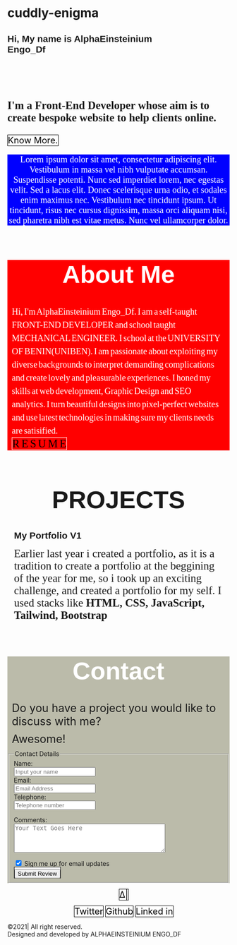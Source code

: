 # cuddly-enigma
<!DOCTYPE html>
<html>

<head>
 <meta name="viewport" content="width=device-width, initial-scale=1">
</head>
<style>
.name{
   width: 100px;
   height: 100px;
   animation: animation_name 2s infinite;
  }
  
  @-webkit-keyframes animation_name {
   from {
    color: blue;
   }
   to {
    color: yellow;
   }
  }
  
  @keyframes animation_name {
   from {
    color: blue;
   }
   to {
    color:green;
   }
  }
h2{
       font-family:arial;
}
p.Fe{
      font-weight:bold;
      font-size:25px;
      font-family:serif;
}
a:link{
        color:black;
}
a:visited{
     color: orange;
}
a{
      text-decoration:none;
       font-size:20px;
       background-color:white;
       border: 1px solid #000;
        border:1px none 1px none;
}
p#dummy{
         font-family: serif;
          background-color:blue;
         animation: animation_name 2s;
          animation_delay:0.5s;
          font-size:20px;
          text-align:center;
          color:white;
          font-weight:none;
}
.about{
              font-family:serif;
              background-color:red;
              transition:left;
              color:white;
               font-size:10px;
}
p.nike{
          font-size:20px;
           word-spacing:-0.1em;
             margin:10px;
            line-height:1.5em;
}
h1.favour{
                     font-family:arial;
                      text-align: center;
                      font-size:56px;
}
a.goat{
          text-decoration:none;
           background-color:red;
           border:1px solid white;
           font-size:25px;
}
h2.fish{
         margin:15px;

}
p.my{
         margin:15px;
         font-family:"sans-serif";
         font-size:25px;

}
h1.esther{
                      font-family:arial;
                      text-align: center;
                      font-size:56px;
                      color:white;
                      
}
#mic{
       background-color: #bbbbaa;

}
p.yam{
         font-size:25px;
          margin:10px;

}
ul{
text-align:center;
ul,a{
text-decoration:none;
}
#credit{
             background-color:black;
}
p.effort{
          font-size:20px;
          text-align:center;


}





</style>
<body>
<h2 id="top">Hi, My name is AlphaEinsteinium <div class="name">Engo_Df</div></h2>
<p class="Fe">I'm a Front-End Developer whose aim is to create bespoke website to help clients online.</p>
<a href="#top">Know More.</a>
<p id="dummy">Lorem ipsum dolor sit amet, consectetur adipiscing elit. Vestibulum in massa vel nibh vulputate accumsan. Suspendisse potenti. Nunc sed imperdiet lorem, nec egestas velit. Sed a lacus elit. Donec scelerisque urna odio, et sodales enim maximus nec. Vestibulum nec tincidunt ipsum. Ut tincidunt, risus nec cursus dignissim, massa orci aliquam nisi, sed pharetra nibh est vitae metus. Nunc vel ullamcorper dolor.</p>
<div class="about">
<h1 class="favour">About Me</h1>
<p class="nike">
Hi, I'm AlphaEinsteinium Engo_Df. I am a self-taught FRONT-END DEVELOPER and school taught MECHANICAL ENGINEER. I school at the UNIVERSITY OF BENIN(UNIBEN). I am passionate about exploiting my diverse backgrounds to interpret demanding complications and create lovely and pleasurable experiences. I honed my skills at web development, Graphic Design and SEO analytics. I turn beautiful designs into pixel-perfect websites and use latest technologies in making sure my clients needs are satisified.</br>
<a href="#top" class="goat">R  E  S  U  M  E </a>
</div>
<h1 class="favour">PROJECTS</h1>
<h2 class="fish">My Portfolio V1</h2>
<p class="my">Earlier last year i created a portfolio, as it is a tradition to create a portfolio at the beggining of the year for me, so i took up an exciting challenge, and created a portfolio for my self. I used stacks like<b> HTML, CSS, JavaScript, Tailwind, Bootstrap</b>
</p>
<div id="mic">
<h1 class="esther">Contact</h1>
<p class="yam">Do you have a project you would like to discuss with me?</p>
<p class="yam">Awesome!</p>
<fieldset>
<legend>Contact Details</legend>
<label>Name:</br>
<input type="text" name="Name" placeholder="Input your name" /></label></br>
<label>Email:</br>
<input type="text" name="email" placeholder="Email Address"/></label></br>
<label>Telephone:</br>
<input type="text" name="telephone" required="required"  placeholder="Telephone number"/></label></br>
<p>
<label for="comments">
Comments:
</label></br>
<textarea cols="40" rows="4" id="comments" placeholder="Your Text Goes Here">
</textarea>
</p>
<label>
<input type="checkbox" name="subscribe" checked="checked" />
Sign me up for email updates
</label></br>
<a href="mailto: fosondu275@gmail.com">
<input type="submit" 
 value="Submit Review" required="required" /></a>
</div>

<div id="abody">
<ul>
<a href="#top">∆|</a></br>


<a href="http://www.twitter.com">Twitter</a>
<a href="http://www.github.com">Github</a>
<a href="http://www.linkedin.com">Linked in</a>
</ul>
</div>
<div id="credit">
<p class="effort">&copy;2021| All right reserved.</br>
Designed and developed by ALPHAEINSTEINIUM ENGO_DF
</p>
</div>






</body>

</html>
